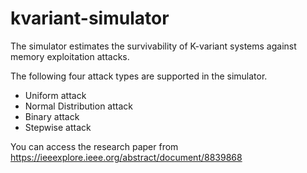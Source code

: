 # kvariant-simulator
The simulator estimates the survivability of K-variant systems against memory exploitation attacks. 

The following four attack types are supported in the simulator.

- Uniform attack
- Normal Distribution attack
- Binary attack
- Stepwise attack

You can access the research paper from https://ieeexplore.ieee.org/abstract/document/8839868
